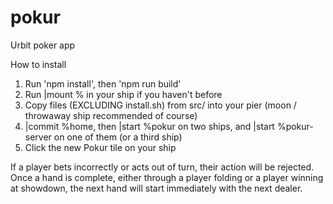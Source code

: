 # pokur
Urbit poker app

How to install
1. Run 'npm install', then 'npm run build'
2. Run |mount % in your ship if you haven't before
3. Copy files (EXCLUDING install.sh) from src/ into your pier (moon / throwaway ship recommended of course)
4. |commit %home, then |start %pokur on two ships, and |start %pokur-server on one of them (or a third ship)
5. Click the new Pokur tile on your ship


If a player bets incorrectly or acts out of turn, their action will be rejected. Once a hand is complete, either through a player folding or a player winning at showdown, the next hand will start immediately with the next dealer.
